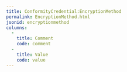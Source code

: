 ```yaml
---
title: ConformityCredential:EncryptionMethod
permalink: EncryptionMethod.html
jsonid: encryptionmethod
columns:
  - 
    title: Comment
    code: comment
  - 
    title: Value
    code: value
---
```

